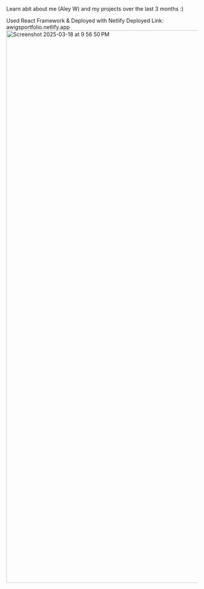 Learn abit about me (Aley W) and my projects over the last 3 months :)

Used React Framework & Deployed with Netlify
Deployed Link: awigsportfolio.netlify.app
<img width="1450" alt="Screenshot 2025-03-18 at 9 56 50 PM" src="https://github.com/user-attachments/assets/5f3ba9ae-6d06-4ba1-8119-79d253eb2642" />
